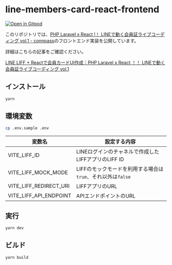 # line-members-card-react-frontend

[![Open in Gitpod](https://gitpod.io/button/open-in-gitpod.svg)](https://gitpod.io/#https://github.com/mitsuoka0423/line-members-card-react-frontend)

このリポジトリでは、[PHP Laravel x React !！ LINEで動く会員証ライブコーディング vol.1 - connpass](https://linedevelopercommunity.connpass.com/event/250999/)のフロントエンド実装を公開しています。

詳細はこちらの記事をご確認ください。

[LINE LIFF + Reactで会員カードUI作成｜PHP Laravel x React ！！ LINEで動く会員証ライブコーディング vol.1](https://zenn.dev/tmitsuoka0423/books/handson-members-card-laravel-react-line/viewer/liff-react)

## インストール

```bash
yarn
```

## 環境変数

```bash
cp .env.sample .env
```

| 変数名 | 設定する内容 |
| -- | -- |
| VITE_LIFF_ID | LINEログインのチャネルで作成したLIFFアプリのLIFF ID |
| VITE_LIFF_MOCK_MODE | LIFFのモックモードを利用する場合は`true`、それ以外は`false` |
| VITE_LIFF_REDIRECT_URI | LIFFアプリのURL |
| VITE_LIFF_API_ENDPOINT | APIエンドポイントのURL |

## 実行

```bash
yarn dev
```

## ビルド

```bash
yarn build
```
